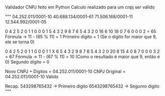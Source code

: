 Validador CNPJ feito em Python
Calculo realizado para um cnpj ser válido

"""
04.252.011/0001-10 40.688.134/0001-61 71.506.168/0001-11 12.544.992/0001-05

0   4   2   5   2   0   1   1   0   0   0   1
5   4   3   2   9   8   7   6   5   4   3   2
0   16  6   10  18  0   7   6   0   0   0   2 = 65
Fórmula -> 11 - (65 % 11) = 1
Primeiro digito = 1 (Se o digito for maior que 9, ele se torna 0)

0   4   2   5   2   0   1   1   0   0   0   1   1   X
6   5   4   3   2   9   8   7   6   5   4   3   2
0   20  8   15  4   0   8   7   0   0   0   3   2 = 67
Fórmula -> 11 - (67 % 11) = 10 (Como o resultado é maior que 9, então é 0)
Segundo digito = 0

Novo CNPJ + Digitos = 04.252.011/0001-10
CNPJ Original =       04.252.011/0001-10
Válido

Recap.
543298765432 -> Primeiro digito
6543298765432 -> Segunro digito
"""

